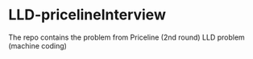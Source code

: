 # LLD-pricelineInterview
The repo contains the problem from Priceline (2nd round) LLD problem (machine coding)
